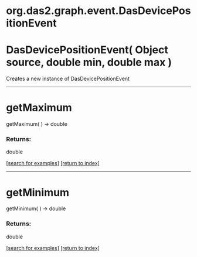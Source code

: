 # org.das2.graph.event.DasDevicePositionEvent



# DasDevicePositionEvent( Object source, double min, double max )
Creates a new instance of DasDevicePositionEvent

***
<a name="getMaximum"></a>
# getMaximum
getMaximum(  ) &rarr; double



### Returns:
double


<a href="https://github.com/autoplot/dev/search?q=getMaximum&unscoped_q=getMaximum">[search for examples]</a>
<a href="https://github.com/autoplot/documentation/blob/master/javadoc/index-all.md">[return to index]</a>

***
<a name="getMinimum"></a>
# getMinimum
getMinimum(  ) &rarr; double



### Returns:
double


<a href="https://github.com/autoplot/dev/search?q=getMinimum&unscoped_q=getMinimum">[search for examples]</a>
<a href="https://github.com/autoplot/documentation/blob/master/javadoc/index-all.md">[return to index]</a>

